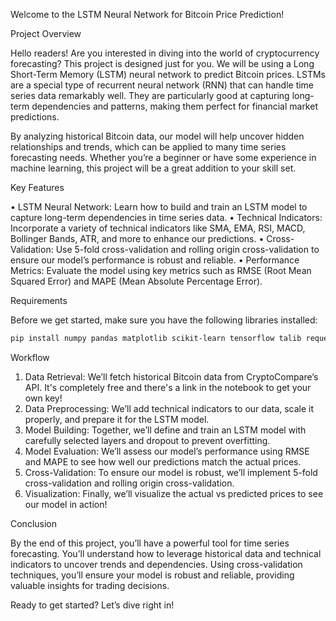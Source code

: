 Welcome to the LSTM Neural Network for Bitcoin Price Prediction!

Project Overview

Hello readers! Are you interested in diving into the world of cryptocurrency forecasting? This project is designed just for you. We will be using a Long Short-Term Memory (LSTM) neural network to predict Bitcoin prices. LSTMs are a special type of recurrent neural network (RNN) that can handle time series data remarkably well. They are particularly good at capturing long-term dependencies and patterns, making them perfect for financial market predictions.

By analyzing historical Bitcoin data, our model will help uncover hidden relationships and trends, which can be applied to many time series forecasting needs. Whether you’re a beginner or have some experience in machine learning, this project will be a great addition to your skill set.

Key Features

•	LSTM Neural Network: Learn how to build and train an LSTM model to capture long-term dependencies in time series data.
•	Technical Indicators: Incorporate a variety of technical indicators like SMA, EMA, RSI, MACD, Bollinger Bands, ATR, and more to enhance our predictions.
•	Cross-Validation: Use 5-fold cross-validation and rolling origin cross-validation to ensure our model’s performance is robust and reliable.
•	Performance Metrics: Evaluate the model using key metrics such as RMSE (Root Mean Squared Error) and MAPE (Mean Absolute Percentage Error).

Requirements

Before we get started, make sure you have the following libraries installed:
```bash
pip install numpy pandas matplotlib scikit-learn tensorflow talib requests
```

Workflow

1.	Data Retrieval: We’ll fetch historical Bitcoin data from CryptoCompare’s API. It's completely free and there's a link in the notebook to get your own key!
2.	Data Preprocessing: We’ll add technical indicators to our data, scale it properly, and prepare it for the LSTM model.
3.	Model Building: Together, we’ll define and train an LSTM model with carefully selected layers and dropout to prevent overfitting.
4.	Model Evaluation: We’ll assess our model’s performance using RMSE and MAPE to see how well our predictions match the actual prices.
5.	Cross-Validation: To ensure our model is robust, we’ll implement 5-fold cross-validation and rolling origin cross-validation.
6.	Visualization: Finally, we’ll visualize the actual vs predicted prices to see our model in action!

Conclusion

By the end of this project, you’ll have a powerful tool for time series forecasting. You’ll understand how to leverage historical data and technical indicators to uncover trends and dependencies. Using cross-validation techniques, you’ll ensure your model is robust and reliable, providing valuable insights for trading decisions.

Ready to get started? Let’s dive right in!
